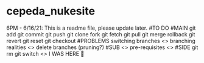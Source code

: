 # cepeda_nukesite
<KaiEzeckai22>
6PM - 6/16/21: This is a readme file, please update later.
#TO DO
#MAIN
</> git add 
</> git commit
</> git push
</> git clone
</> fork
</> git fetch
</> git pull
</> git merge
</> rollback
</> git revert
</> git reset
</> git checkout
#PROBLEMS
</> switching branches
<> branching realities
<> delete branches (pruning?)
#SUB
<> pre-requisites
<> 
#SIDE
</> git rm
</> git switch
<>
I WAS HERE 👀
